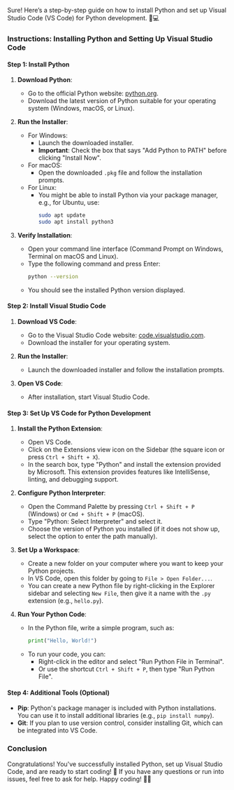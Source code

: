 Sure! Here’s a step-by-step guide on how to install Python and set up Visual Studio Code (VS Code) for Python development. 🚀💻

### Instructions: Installing Python and Setting Up Visual Studio Code

#### Step 1: Install Python

1. **Download Python**:
   - Go to the official Python website: [python.org](https://www.python.org/downloads/).
   - Download the latest version of Python suitable for your operating system (Windows, macOS, or Linux).

2. **Run the Installer**:
   - For Windows:
     - Launch the downloaded installer.
     - **Important**: Check the box that says "Add Python to PATH" before clicking "Install Now".
   - For macOS:
     - Open the downloaded `.pkg` file and follow the installation prompts.
   - For Linux:
     - You might be able to install Python via your package manager, e.g., for Ubuntu, use:
       ```bash
       sudo apt update
       sudo apt install python3
       ```

3. **Verify Installation**:
   - Open your command line interface (Command Prompt on Windows, Terminal on macOS and Linux).
   - Type the following command and press Enter:
     ```bash
     python --version
     ```
   - You should see the installed Python version displayed.

#### Step 2: Install Visual Studio Code

1. **Download VS Code**:
   - Go to the Visual Studio Code website: [code.visualstudio.com](https://code.visualstudio.com/).
   - Download the installer for your operating system.

2. **Run the Installer**:
   - Launch the downloaded installer and follow the installation prompts.

3. **Open VS Code**:
   - After installation, start Visual Studio Code.

#### Step 3: Set Up VS Code for Python Development

1. **Install the Python Extension**:
   - Open VS Code.
   - Click on the Extensions view icon on the Sidebar (the square icon or press `Ctrl + Shift + X`).
   - In the search box, type "Python" and install the extension provided by Microsoft. This extension provides features like IntelliSense, linting, and debugging support.

2. **Configure Python Interpreter**:
   - Open the Command Palette by pressing `Ctrl + Shift + P` (Windows) or `Cmd + Shift + P` (macOS).
   - Type "Python: Select Interpreter" and select it.
   - Choose the version of Python you installed (if it does not show up, select the option to enter the path manually).

3. **Set Up a Workspace**:
   - Create a new folder on your computer where you want to keep your Python projects.
   - In VS Code, open this folder by going to `File > Open Folder...`.
   - You can create a new Python file by right-clicking in the Explorer sidebar and selecting `New File`, then give it a name with the `.py` extension (e.g., `hello.py`).

4. **Run Your Python Code**:
   - In the Python file, write a simple program, such as:
     ```python
     print("Hello, World!")
     ```
   - To run your code, you can:
      - Right-click in the editor and select "Run Python File in Terminal".
      - Or use the shortcut `Ctrl + Shift + P`, then type "Run Python File".

#### Step 4: Additional Tools (Optional)

- **Pip**: Python's package manager is included with Python installations. You can use it to install additional libraries (e.g., `pip install numpy`).
- **Git**: If you plan to use version control, consider installing Git, which can be integrated into VS Code.

### Conclusion
Congratulations! You've successfully installed Python, set up Visual Studio Code, and are ready to start coding! 🎉 If you have any questions or run into issues, feel free to ask for help. Happy coding! 🐍✨
